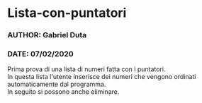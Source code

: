 # Lista-con-puntatori
### AUTHOR: **Gabriel Duta**  
### DATE: **07/02/2020**  

Prima prova di una lista di numeri fatta con i puntatori.  
In questa lista l'utente inserisce dei numeri che vengono ordinati automaticamente dal programma.  
In seguito si possono anche eliminare.
